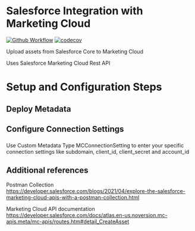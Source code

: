 # Salesforce Integration with Marketing Cloud

[![Github Workflow](https://github.com/tegeling/MarketingCloudAssetConnector/actions/workflows/scratch-org-sfdx-ci-master.yml/badge.svg?branch=main)](https://github.com/tegeling/MarketingCloudAssetConnector/actions/workflows/scratch-org-sfdx-ci-master.yml)
[![codecov](https://codecov.io/gh/tegeling/MarketingCloudAssetConnector/branch/main/graph/badge.svg?token=X4KPX6EHYX)](https://codecov.io/gh/tegeling/MarketingCloudAssetConnector)

Upload assets from Salesforce Core to Marketing Cloud

Uses Salesforce Marketing Cloud Rest API

# Setup and Configuration Steps

## Deploy Metadata

## Configure Connection Settings

###

Use Custom Metadata Type MCConnectionSetting to enter your specific connection settings like subdomain, client_id, client_secret and account_id

## Additional references

Postman Collection
https://developer.salesforce.com/blogs/2021/04/explore-the-salesforce-marketing-cloud-apis-with-a-postman-collection.html

Marketing Cloud API documentation
https://developer.salesforce.com/docs/atlas.en-us.noversion.mc-apis.meta/mc-apis/routes.htm#detail_CreateAsset

